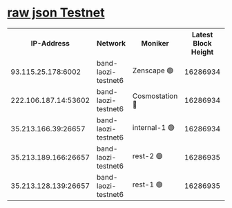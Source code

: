 
[raw json Testnet](https://rpc-check.bandt.stavr.tech/bandt/rpcbandt_result.json)
=

<table><tr><th>IP-Address</th><th>Network</th><th>Moniker</th><th>Latest Block Height</th><th>Earliest Block Height</th><th>Catching Up</th><th>Tx Index</th><th>Voting Power</th><th>Scan Time</th></tr><tr><td>93.115.25.178:6002</td><td>band-laozi-testnet6</td><td>Zenscape 🟢</td><td>16286934</td><td>12460001</td><td>False</td><td>on</td><td>0</td><td>2024-02-28T05:11:56.914641330UTC</td></tr><tr><td>222.106.187.14:53602</td><td>band-laozi-testnet6</td><td>Cosmostation 🔴</td><td>16286934</td><td>15423001</td><td>False</td><td>on</td><td>2203655</td><td>2024-02-28T05:11:58.325677934UTC</td></tr><tr><td>35.213.166.39:26657</td><td>band-laozi-testnet6</td><td>internal-1 🟢</td><td>16286934</td><td>16186934</td><td>False</td><td>on</td><td>0</td><td>2024-02-28T05:11:59.226931133UTC</td></tr><tr><td>35.213.189.166:26657</td><td>band-laozi-testnet6</td><td>rest-2 🟢</td><td>16286935</td><td>16186935</td><td>False</td><td>on</td><td>0</td><td>2024-02-28T05:12:00.166014471UTC</td></tr><tr><td>35.213.128.139:26657</td><td>band-laozi-testnet6</td><td>rest-1 🟢</td><td>16286935</td><td>16186935</td><td>False</td><td>on</td><td>0</td><td>2024-02-28T05:12:01.058154506UTC</td></tr></table>
